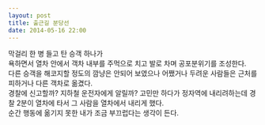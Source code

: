```yaml
---
layout: post
title: 출근길 분당선
date: 2014-05-16 22:00
---
```


막걸리 한 병 들고 탄 승객 하나가   
욕하면서 열차 안에서 객차 내부를 주먹으로 치고 발로 차며 공포분위기를 조성한다.   
다른 승객을 해코지할 정도의 깜냥은 안되어 보였으나 어쨌거나 두려운 사람들은 근처를 피하거나 다른 객차로 옮겼다.   
경찰에 신고할까? 지하철 운전자에게 알릴까? 고민만 하다가 정자역에 내리려하는데 경찰 2분이 열차에 타서 그 사람을 열차에서 내리게 했다.   
순간 행동에 옮기지 못한 내가 조금 부끄럽다는 생각이 든다.
